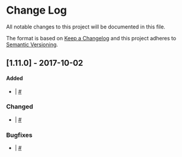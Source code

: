 # Change Log
All notable changes to this project will be documented in this file.

The format is based on [Keep a Changelog](http://keepachangelog.com/) and this project adheres to [Semantic Versioning](http://semver.org/).

## [1.11.0] - 2017-10-02
#### Added
-  | [#](#)

### Changed
-  | [#](#)

### Bugfixes
-  | [#](#)
